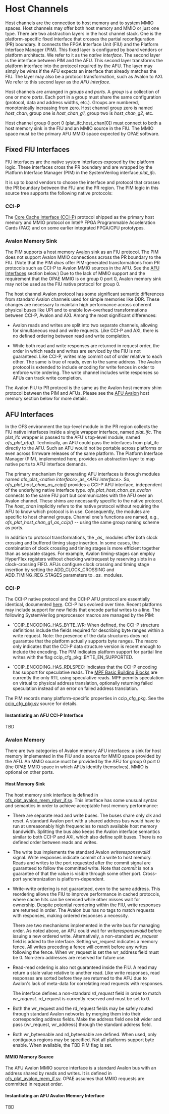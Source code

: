 # Host Channels #

Host channels are the connection to host memory and to system MMIO spaces.
Host channels may offer both host memory and MMIO or just one type. There are
two abstraction layers in the host channel stack. One is the platform-specific
fixed interface that crosses the partial reconfiguration (PR) boundary. It
connects the FPGA Interface Unit (FIU) and the Platform Interface Manager
(PIM). This fixed layer is configured by board vendors or platform
architects. We refer to it as the *native interface*. The second layer is the
interface between PIM and the AFU. This second layer transforms the platform
interface into the protocol required by the AFU. The layer may simply be wires
if the AFU expects an interface that already matches the FIU. The layer may
also be a protocol transformation, such as Avalon to AXI. We refer to this
second layer as the *AFU interface*.

Host channels are arranged in *groups* and *ports*. A *group* is a collection
of one or more *ports*. Each port in a group must share the same configuration
(protocol, data and address widths, etc.). Groups are numbered, monotonically
increasing from zero. Host channel group zero is named *host\_chan*, group one
is *host\_chan\_g1*, group two is *host\_chan\_g2*, etc.

Host channel group 0 port 0 (plat\_ifc.host\_chan[0]) must connect to both a
host memory sink in the FIU and an MMIO source in the FIU. The MMIO space
must be the primary AFU MMIO space expected by OPAE software.

## Fixed FIU Interfaces ##

FIU interfaces are the native system interfaces exposed by the platform
logic. These interfaces cross the PR boundary and are wrapped by the Platform
Interface Manager (PIM) in the SystemVerilog interface *plat\_ifc*.

It is up to board vendors to choose the interface and protocol that crosses
the PR boundary between the FIU and the PR region. The PIM logic in this
source tree supports the following native protocols:

### CCI-P ###

The [Core Cache Interface
(CCI-P)](https://www.intel.com/content/dam/www/programmable/us/en/pdfs/literature/manual/mnl-ias-ccip.pdf)
protocol shipped as the primary host memory and MMIO protocol on Intel® FPGA
Programmable Acceleration Cards (PAC) and on some earlier integrated FPGA/CPU
prototypes.

### Avalon Memory Sink ###

The PIM supports a host memory
[Avalon](https://www.intel.com/content/dam/www/programmable/us/en/pdfs/literature/manual/mnl_avalon_spec.pdf)
sink as an FIU protocol. The PIM does not support Avalon MMIO connections
across the PR boundary to the FIU. (Note that the PIM *does* offer
PIM-generated transformations from PR protocols such as CCI-P to Avalon MMIO
sources in the AFU. See the [AFU Interfaces](#afu-interfaces) section below.)
Due to the lack of MMIO support and the requirement that the OPAE MMIO is on
group 0 port 0, Avalon memory sink may not be used as the FIU native protocol
for group 0.

The host channel Avalon protocol has some significant semantic differences
from standard Avalon channels used for simple memories like DDR. These changes
are necessary to maintain high performance across coherent physical buses like
UPI and to enable low-overhead transformations between CCI-P, Avalon and
AXI. Among the most significant differences:

* Avalon reads and writes are split into two separate channels, allowing for
  simultaneous read and write requests. Like CCI-P and AXI, there is no
  defined ordering between read and write completion.

* While both read and write responses are returned in request order, the order
  in which reads and writes are serviced by the FIU is not guaranteed. Like
  CCI-P, writes may commit out of order relative to each other. The same is
  true of reads, even to the same address. The Avalon protocol is extended to
  include encoding for write fences in order to enforce write ordering. The
  write channel includes write responses so AFUs can track write completion.

The Avalon FIU to PR protocol is the same as the Avalon host memory shim
protocol between the PIM and AFUs. Please see the [AFU Avalon](#avalon-memory) host
memory section below for more details.

## AFU Interfaces ##

In the OFS environment the top-level module in the PR region collects the FIU
native interfaces inside a single wrapper interface, named *plat\_ifc*. The
plat\_ifc wrapper is passed to the AFU's top-level module, named
*ofs\_plat\_afu()*. Technically, an AFU could pass the interfaces from
plat\_ifc directly to the AFU. Such an AFU would not be portable across
platforms or even across firmware releases of the same platform. The Platform
Interface Manager (PIM), implemented here, provides an abstraction layer to
map native ports to AFU interface demands.

The primary mechanism for generating AFU interfaces is through modules named
ofs\_plat\_*\<native interface\>*\_as\_*\<AFU interface\>*. So,
*ofs\_plat\_host\_chan\_as\_ccip()* provides a CCI-P AFU interface,
independent of the underlying native interface
type. *ofs\_plat\_host\_chan\_as\_avalon* connects to the same FIU port but
communicates with the AFU over an Avalon channel. These shims are necessarily
specific to the native protocol. The *host\_chan* implicitly refers to the
native protocol without requiring the AFU to know which protocol is in
use. Consequently, the modules are specific to host channel groups. Channel
one's functions are named, e.g., *ofs\_plat\_host\_chan\_g1\_as\_ccip()* --
using the same group naming scheme as ports.

In addition to protocol transformations, the *\_as\_* modules offer both clock
crossing and buffered timing stage insertion. In some cases, the combination
of clock crossing and timing stages is more efficient together than as
separate stages. For example, Avalon timing-stages can employ HyperFlex
registers without checking waitrequest by reserving slots in a clock-crossing
FIFO. AFUs configure clock crossing and timing stage insertion by setting the
ADD_CLOCK_CROSSING and ADD_TIMING_REG_STAGES parameters to *\_as\_* modules.

### CCI-P ###

The CCI-P native protocol and the CCI-P AFU protocol are essentially
identical, documented
[here](https://www.intel.com/content/dam/www/programmable/us/en/pdfs/literature/manual/mnl-ias-ccip.pdf).
CCI-P has evolved over time. Recent platforms may include support for new
fields that encode partial writes to a line. The following SystemVerilog
preprocessor macros are managed by the PIM:

* `CCIP_ENCODING_HAS_BYTE_WR: When defined, the CCI-P structure definitions
  include the fields required for describing byte ranges within a write
  request. Note: the presence of the data structures does not guarantee that
  the platform actually supports byte ranges. The macro only indicates that
  the CCI-P data structure version is recent enough to include the
  encoding. The PIM indicates platform support for partial line writes with
  the flag ccip_cfg_pkg::BYTE_EN_SUPPORTED.

* `CCIP_ENCODING_HAS_RDLSPEC: Indicates that the CCI-P encoding has support
  for speculative reads. The [MPF Basic Building
  Blocks](https://github.com/OPAE/intel-fpga-bbb/tree/master/BBB_cci_mpf) are
  currently the only RTL using speculative reads. MPF permits speculation on
  virtual to physical address translation, optionally returning failed
  speculation instead of an error on failed address translation.

The PIM records many platform-specific properties in ccip_cfg_pkg. See the
[ccip_cfg_pkg.sv](native_ccip/ccip_GROUP_cfg_pkg.sv)
source for details.


#### Instantiating an AFU CCI-P Interface ####

TBD

### Avalon Memory ###

There are two categories of Avalon memory AFU interfaces: a sink for host
memory implemented in the FIU and a source for MMIO space provided by the
AFU. An MMIO source must be provided by the AFU for group 0 port 0 (the OPAE
MMIO space in which AFUs identify themselves). MMIO is optional on other
ports.

#### Host Memory Sink ####

The host memory sink interface is defined in
[ofs_plat_avalon_mem_rdwr_if.sv](../base_ifcs/avalon/ofs_plat_avalon_mem_rdwr_if.sv).
This interface has some unusual syntax and semantics in order to achieve
acceptable host memory performance:

* There are separate read and write buses. The buses share only clk and
  reset. A standard Avalon port with a shared address bus would have to run at
  unreasonably high frequencies to reach available host memory
  bandwidth. Splitting the bus also keeps the Avalon interface semantics
  similar to both CCI-P and AXI, which also define split buses. There is no
  defined order between reads and writes.

* The write bus implements the standard Avalon *writeresponsevalid*
  signal. Write responses indicate commit of a write to host memory. Reads and
  writes to the port requested after the commit signal are guaranteed to
  follow the committed write. Note that *commit* is not a guarantee of
  that the value is visible through some other port. Cross-port
  synchronization is platform-dependent.

* Write-write ordering is not guaranteed, even to the same address. This
  reordering allows the FIU to improve performance in cached protocols, where
  cache hits can be serviced while other misses wait for ownership. Despite
  potential reordering within the FIU, write responses are returned in
  order. The Avalon bus has no tags to match requests with responses, making
  ordered responses a necessity.

  There are two mechanisms implemented in the write bus for managing order. As
  noted above, an AFU could wait for *writeresponsevalid* before issuing a new
  ordered write. Alternatively, a non-standard *wr\_request* field is added to
  the interface. Setting wr\_request indicates a memory fence. All writes
  preceding a fence will commit before any writes following the fence. When
  wr\_request is set the wr\_address field must be 0. Non-zero addresses are
  reserved for future use.

* Read-read ordering is also not guaranteed inside the FIU. A read may return
  a stale value relative to another read. Like write responses, read responses
  are sorted before they are returned to the AFU due to Avalon's lack of
  meta-data for correlating read requests with responses.

  The interface defines a non-standard *rd\_request* field in order to match
  *wr\_request*. rd\_request is currently reserved and must be set to 0.

* Both the wr\_request and the rd\_request fields may be safely routed through
  standard Avalon networks by merging them into their corresponding address
  fields. Make the address field one bit wider and pass {wr\_request,
  wr\_address} through the standard address field.

* Both wr\_byteenable and rd\_byteenable are defined. When used, only
  contiguous regions may be specified. Not all platforms support byte
  enable. When available, the TBD PIM flag is set.

#### MMIO Memory Source ####

The AFU Avalon MMIO source interface is a standard Avalon bus with an address
shared by reads and writes. It is defined in
[ofs_plat_avalon_mem_if.sv](../base_ifcs/avalon/ofs_plat_avalon_mem_if.sv).
OPAE assumes that MMIO requests are committed in request order.

#### Instantiating an AFU Avalon Memory Interface ####

TBD
